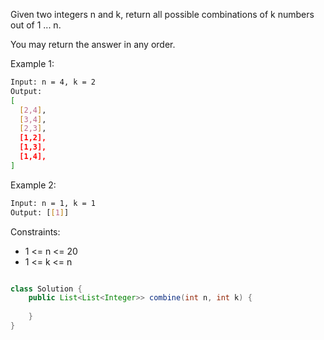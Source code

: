 Given two integers n and k, return all possible combinations of k numbers out of 1 ... n.

You may return the answer in any order.

 
Example 1:
```bash txt
Input: n = 4, k = 2
Output:
[
  [2,4],
  [3,4],
  [2,3],
  [1,2],
  [1,3],
  [1,4],
]
```
Example 2:
```bash txt
Input: n = 1, k = 1
Output: [[1]]
 ```

Constraints:
- 1 <= n <= 20
- 1 <= k <= n


```java

class Solution {
    public List<List<Integer>> combine(int n, int k) {
        
    }
}

```
